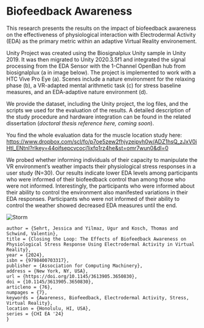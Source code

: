 # Biofeedback Awareness

This research presents the results on the impact of biofeedback awareness on the effectiveness of physiological interaction with Electrodermal Activity (EDA) as the primary metric within an adaptive Virtual Reality environement.

Unity Project was created using the Biosignalplux Unity sample in Unity 2019. It was then migrated to Unity 2020.3.5f1 and integrated the signal processing from the EDA Sensor with the 1-Channel OpenBan hub from biosignalplux (a in image below).
The project is implemented to work with a HTC Vive Pro Eye (a). Scenes include a nature environment for the relaxing phase (b), a VR-adapted mental arithmetic task (c) for stress baseline measures, and an EDA-adaptive nature environment (d).

We provide the dataset, including the Unity project, the log files, and the scripts we used for the evaluation of the results. 
A detailed description of the study procedure and hardware integration can be found in the related dissertation (*doctoral thesis reference here, coming soon*).

You find the whole evaluation data for the muscle location study here: https://www.dropbox.com/scl/fo/p7oe5zew2fhjyzeipvh0w/ADZ1hsQ_zJxV0iHtl_ENtnI?rlkey=44oifsepcvcocj1ixfp1rz4he&st=omr7wun0&dl=0 

We probed whether informing individuals of their capacity to manipulate the VR environment’s weather impacts their physiological stress responses  in a user study (N=30). Our results indicate lower EDA levels among participants who were informed of their biofeedback control than among those who were not informed. Interestingly, the participants who were informed about their ability to control the environment also manifested variations in their EDA responses. Participants who were not informed of their ability to control the weather showed decreased EDA measures until the end.

![Storm](https://github.com/user-attachments/assets/7e5f4a55-871a-4fb1-bd44-e6de122119d2)

```@inproceedings{10.1145/3613905.3650830,
author = {Sehrt, Jessica and Yilmaz, Ugur and Kosch, Thomas and Schwind, Valentin},
title = {Closing the Loop: The Effects of Biofeedback Awareness on Physiological Stress Response Using Electrodermal Activity in Virtual Reality},
year = {2024},
isbn = {9798400703317},
publisher = {Association for Computing Machinery},
address = {New York, NY, USA},
url = {https://doi.org/10.1145/3613905.3650830},
doi = {10.1145/3613905.3650830},
articleno = {76},
numpages = {7},
keywords = {Awareness, Biofeedback, Electrodermal Activity, Stress, Virtual Reality},
location = {Honolulu, HI, USA},
series = {CHI EA '24}
}

